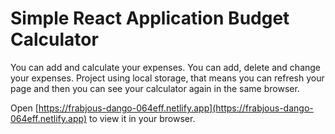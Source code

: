 # Simple React Application Budget Calculator

You can add and calculate your expenses.
You can add, delete and change your expenses.
Project using local storage, that means you can refresh your page and then you can see your calculator again in the same browser.

Open [https://frabjous-dango-064eff.netlify.app](https://frabjous-dango-064eff.netlify.app) to view it in your browser.
